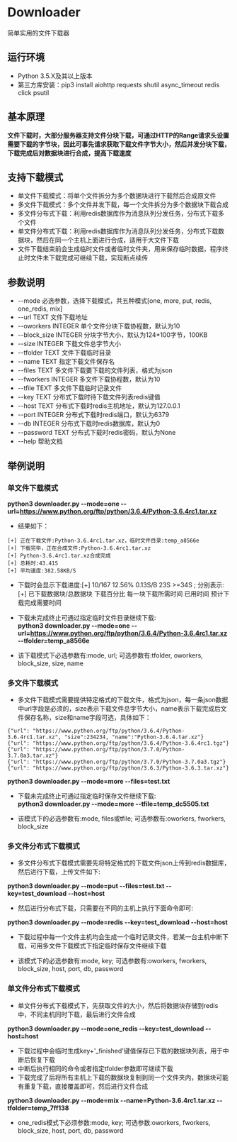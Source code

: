 # Downloader
简单实用的文件下载器

## 运行环境
+ Python 3.5.X及其以上版本
+ 第三方库安装：pip3 install aiohttp requests shutil async_timeout redis click psutil

## 基本原理
**文件下载时，大部分服务器支持文件分块下载，可通过HTTP的Range请求头设置需要下载的字节块，因此可事先请求获取下载文件字节大小，然后并发分块下载，下载完成后对数据块进行合成，提高下载速度**

## 支持下载模式
+ 单文件下载模式：将单个文件拆分为多个数据块进行下载然后合成原文件
+ 多文件下载模式：多个文件并发下载，每一个文件拆分为多个数据块下载合成
+ 多文件分布式下载：利用redis数据库作为消息队列分发任务，分布式下载多个文件
+ 单文件分布式下载：利用redis数据库作为消息队列分发任务，分布式下载数据块，然后在同一个主机上面进行合成，适用于大文件下载
+ 文件下载结束前会生成临时文件或者临时文件夹，用来保存临时数据，程序终止时文件未下载完成可继续下载，实现断点续传

## 参数说明
+ --mode 必选参数，选择下载模式，共五种模式[one, more, put, redis, one_redis, mix]
+ --url TEXT                      文件下载地址
+ --oworkers INTEGER              单个文件分块下载协程数，默认为10
+ --block_size INTEGER            分块字节大小，默认为124*100字节，100KB
+ --size INTEGER                  下载文件总字节大小
+ --tfolder TEXT                  文件下载临时目录
+ --name TEXT                     指定下载文件保存名
+ --files TEXT                    多文件下载要下载的文件列表，格式为json
+ --fworkers INTEGER              多文件下载协程数，默认为10
+ --tfile TEXT                    多文件下载临时记录文件
+ --key TEXT                      分布式下载时待下载文件列表redis键值
+ --host TEXT                     分布式下载时redis主机地址，默认为127.0.0.1
+ --port INTEGER                  分布式下载时redis端口，默认为6379
+ --db INTEGER                    分布式下载时redis数据库，默认为0
+ --password TEXT                 分布式下载时redis密码，默认为None
+ --help                          帮助文档

## 举例说明
### 单文件下载模式
**python3 downloader.py --mode=one --url=https://www.python.org/ftp/python/3.6.4/Python-3.6.4rc1.tar.xz**
+ 结果如下：
```
[+] 正在下载文件:Python-3.6.4rc1.tar.xz，临时文件目录:temp_a8566e
[+] 下载完毕，正在合成文件:Python-3.6.4rc1.tar.xz
[+] Python-3.6.4rc1.tar.xz合成完成
[+] 总耗时:43.41S
[+] 平均速度:382.58KB/S
```
+ 下载时会显示下载进度:[+] 10/167 12.56% 0.13S/B 23S >=34S ; 分别表示:[+] 已下载数据块/总数据块 下载百分比 每一块下载所需时间 已用时间 预计下载完成需要时间
+ 下载未完成终止可通过指定临时文件目录继续下载:<br>
**python3 downloader.py --mode=one --url=https://www.python.org/ftp/python/3.6.4/Python-3.6.4rc1.tar.xz --tfolder=temp_a8566e**

+ 该下载模式下必选参数有:mode, url; 可选参数有:tfolder, oworkers, block_size, size, name

### 多文件下载模式
+ 多文件下载模式需要提供特定格式的下载文件，格式为json，每一条json数据中url字段是必须的，size表示下载文件总字节大小，name表示下载完成后文件保存名称，size和name字段可选，具体如下：
```
{"url": "https://www.python.org/ftp/python/3.6.4/Python-3.6.4rc1.tar.xz", "size":234234, "name":"Python-3.6.4.tar.xz"}
{"url": "https://www.python.org/ftp/python/3.6.4/Python-3.6.4rc1.tgz"}
{"url": "https://www.python.org/ftp/python/3.7.0/Python-3.7.0a3.tar.xz"}
{"url": "https://www.python.org/ftp/python/3.7.0/Python-3.7.0a3.tgz"}
{"url": "https://www.python.org/ftp/python/3.6.3/Python-3.6.3.tar.xz"}
```
**python3 downloader.py --mode=more --files=test.txt**

+ 下载未完成终止可通过指定临时保存文件继续下载:<br>
**python3 downloader.py --mode=more --tfile=temp_dc5505.txt**

+ 该模式下的必选参数有:mode, files或tfile; 可选参数有:oworkers, fworkers, block_size

### 多文件分布式下载模式
+ 多文件分布式下载模式需要先将特定格式的下载文件json上传到redis数据库，然后进行下载，上传文件如下:

**python3 downloader.py --mode=put --files=test.txt --key=test_download --host=host**

+ 然后进行分布式下载，只需要在不同的主机上执行下面命令即可:

**python3 downloader.py --mode=redis --key=test_download --host=host**

+ 下载过程中每一个文件主机均会生成一个临时记录文件，若某一台主机中断下载，可用多文件下载模式下指定临时保存文件继续下载

+ 该模式下的必选参数有:mode, key; 可选参数有:oworkers, fworkers, block_size, host, port, db, password

### 单文件分布式下载模式
+ 单文件分布式下载模式下，先获取文件的大小，然后将数据块存储到redis中，不同主机同时下载，最后进行文件合成

**python3 downloader.py --mode=one_redis --key=test_download --host=host**

+ 下载过程中会临时生成key+'_finished'键值保存已下载的数据块列表，用于中断后恢复下载
+ 中断后执行相同的命令或者指定tfolder参数即可继续下载
+ 下载完成了后将所有主机上下载的数据块复制到同一个文件夹内，数据块可能有重复下载，直接覆盖即可，然后进行文件合成

**python3 downloader.py --mode=mix --name=Python-3.6.4rc1.tar.xz  --tfolder=temp_7ff138**
+ one_redis模式下必须参数:mode, key; 可选参数:oworkers, fworkers, block_size, host, port, db, password
